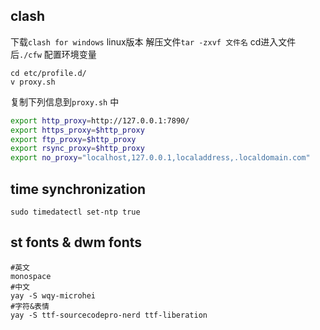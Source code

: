 ## clash
下载`clash for windows` linux版本
解压文件`tar -zxvf 文件名`
cd进入文件后`./cfw` 
配置环境变量
```shell
cd etc/profile.d/
v proxy.sh
```
复制下列信息到`proxy.sh` 中
```bash
export http_proxy=http://127.0.0.1:7890/
export https_proxy=$http_proxy
export ftp_proxy=$http_proxy
export rsync_proxy=$http_proxy
export no_proxy="localhost,127.0.0.1,localaddress,.localdomain.com"
```

## time synchronization
```shell
sudo timedatectl set-ntp true
```

## st fonts & dwm fonts
```shell
#英文
monospace
#中文
yay -S wqy-microhei
#字符&表情
yay -S ttf-sourcecodepro-nerd ttf-liberation

